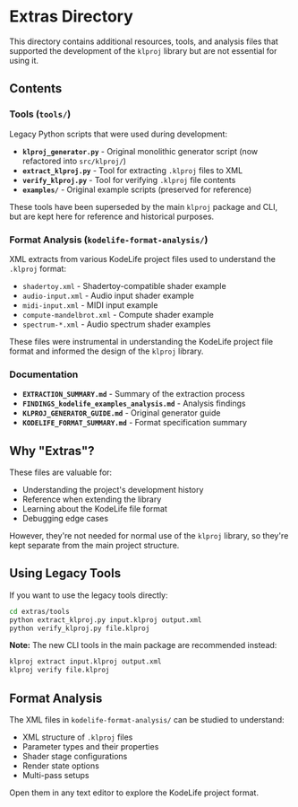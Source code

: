 # Extras Directory

This directory contains additional resources, tools, and analysis files that supported the development of the `klproj` library but are not essential for using it.

## Contents

### Tools (`tools/`)

Legacy Python scripts that were used during development:

- **`klproj_generator.py`** - Original monolithic generator script (now refactored into `src/klproj/`)
- **`extract_klproj.py`** - Tool for extracting `.klproj` files to XML
- **`verify_klproj.py`** - Tool for verifying `.klproj` file contents
- **`examples/`** - Original example scripts (preserved for reference)

These tools have been superseded by the main `klproj` package and CLI, but are kept here for reference and historical purposes.

### Format Analysis (`kodelife-format-analysis/`)

XML extracts from various KodeLife project files used to understand the `.klproj` format:

- `shadertoy.xml` - Shadertoy-compatible shader example
- `audio-input.xml` - Audio input shader example
- `midi-input.xml` - MIDI input example
- `compute-mandelbrot.xml` - Compute shader example
- `spectrum-*.xml` - Audio spectrum shader examples

These files were instrumental in understanding the KodeLife project file format and informed the design of the `klproj` library.

### Documentation

- **`EXTRACTION_SUMMARY.md`** - Summary of the extraction process
- **`FINDINGS_kodelife_examples_analysis.md`** - Analysis findings
- **`KLPROJ_GENERATOR_GUIDE.md`** - Original generator guide
- **`KODELIFE_FORMAT_SUMMARY.md`** - Format specification summary

## Why "Extras"?

These files are valuable for:

- Understanding the project's development history
- Reference when extending the library
- Learning about the KodeLife file format
- Debugging edge cases

However, they're not needed for normal use of the `klproj` library, so they're kept separate from the main project structure.

## Using Legacy Tools

If you want to use the legacy tools directly:

```bash
cd extras/tools
python extract_klproj.py input.klproj output.xml
python verify_klproj.py file.klproj
```

**Note:** The new CLI tools in the main package are recommended instead:

```bash
klproj extract input.klproj output.xml
klproj verify file.klproj
```

## Format Analysis

The XML files in `kodelife-format-analysis/` can be studied to understand:

- XML structure of `.klproj` files
- Parameter types and their properties
- Shader stage configurations
- Render state options
- Multi-pass setups

Open them in any text editor to explore the KodeLife project format.
